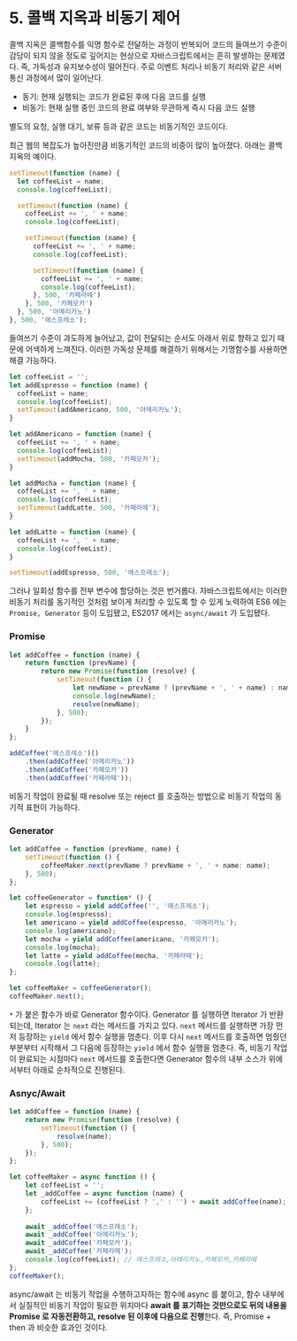 # 5. 콜백 지옥과 비동기 제어

콜백 지옥은 콜백함수를 익명 함수로 전달하는 과정이 반복되어 코드의 들여쓰기 수준이 감당이 되지 않을 정도로 깊어지는 현상으로 자바스크립트에서는 흔히 발생하는 문제였다. 즉, 가독성과 유지보수성이 떨어진다. 주로 이벤트 처리나 비동기 처리와 같은 서버 통신 과정에서 많이 일어난다.

- 동기: 현재 실행되는 코드가 완료된 후에 다음 코드를 실행
- 비동기: 현재 실행 중인 코드의 완료 여부와 무관하게 즉시 다음 코드 실행

별도의 요청, 실행 대기, 보류 등과 같은 코드는 비동기적인 코드이다.

최근 웹의 복잡도가 높아진만큼 비동기적인 코드의 비중이 많이 높아졌다. 아래는 콜백지옥의 예이다.

```jsx
setTimeout(function (name) {
  let coffeeList = name;
  console.log(coffeeList);

  setTimeout(function (name) {
    coffeeList += ', ' + name;
    console.log(coffeeList);

    setTimeout(function (name) {
      coffeeList += ', ' + name;
      console.log(coffeeList);

      setTimeout(function (name) {
        coffeeList += ', ' + name;
        console.log(coffeeList);
      }, 500, '카페라떼')
    }, 500, '카페모카')
  }, 500, '아메리카노')
}, 500, '에스프레소');
```

들여쓰기 수준이 과도하게 늘어났고, 값이 전달되는 순서도 아래서 위로 향하고 있기 때문에 어색하게 느껴진다. 이러한 가독성 문제를 해결하기 위해서는 기명함수를 사용하면 해결 가능하다.

```jsx
let coffeeList = '';
let addEspresso = function (name) {
  coffeeList = name;
  console.log(coffeeList);
  setTimeout(addAmericano, 500, '아메리카노');
}

let addAmericano = function (name) {
  coffeeList += ', ' + name;
  console.log(coffeeList);
  setTimeout(addMocha, 500, '카페모카');
}

let addMocha = function (name) {
  coffeeList += ', ' + name;
  console.log(coffeeList);
  setTimeout(addLatte, 500, '카페라떼');
}

let addLatte = function (name) {
  coffeeList += ', ' + name;
  console.log(coffeeList);
}

setTimeout(addEspresso, 500, '에스프레소');
```

그러나 일회성 함수를 전부 변수에 할당하는 것은 번거롭다. 자바스크립트에서는 이러한 비동기 처리를 동기적인 것처럼 보이게 처리할 수 있도록 할 수 있게 노력하여 ES6 에는 `Promise, Generator` 등이 도입됐고, ES2017 에서는 `async/await` 가 도입됐다.

### Promise

```jsx
let addCoffee = function (name) {
    return function (prevName) {
        return new Promise(function (resolve) {
            setTimeout(function () {
                let newName = prevName ? (prevName + ', ' + name) : name;
                console.log(newName);
                resolve(newName);
            }, 500);
        });
    }
};

addCoffee('에스프레소')()
    .then(addCoffee('아메리카노'))
    .then(addCoffee('카페모카'))
    .then(addCoffee('카페라떼'));
```

비동기 작업이 완료될 때 resolve 또는 reject 를 호출하는 방법으로 비동기 작업의 동기적 표현이 가능하다.

### Generator

```jsx
let addCoffee = function (prevName, name) {
    setTimeout(function () {
        coffeeMaker.next(prevName ? prevName + ', ' + name: name);
    }, 500);
};

let coffeeGenerator = function* () {
    let espresso = yield addCoffee('', '에스프레소');
    console.log(espresso);
    let americano = yield addCoffee(espresso, '아메리카노');
    console.log(americano);
    let mocha = yield addCoffee(americano, '카페모카');
    console.log(mocha);
    let latte = yield addCoffee(mocha, '카페라떼');
    console.log(latte);
};

let coffeeMaker = coffeeGenerator();
coffeeMaker.next();
```

`*` 가 붙은 함수가 바로 Generator 함수이다. Generator 를 실행하면 Iterator 가 반환되는데, Iterator 는 `next` 라는 메서드를 가지고 있다. `next` 메서드를 실행하면 가장 먼저 등장하는 `yield` 에서 함수 실행을 멈춘다. 이후 다시 `next` 메서드를 호출하면 멈췄던 부분부터 시작해서 그 다음에 등장하는 `yield` 에서 함수 실행을 멈춘다. 즉, 비동기 작업이 완료되는 시점마다 `next` 메서드를 호출한다면 Generator 함수의 내부 소스가 위에서부터 아래로 순차적으로 진행된다.

### Asnyc/Await

```jsx
let addCoffee = function (name) {
    return new Promise(function (resolve) {
        setTimeout(function () {
            resolve(name);
        }, 500);
    });
};

let coffeeMaker = async function () {
    let coffeeList = '';
    let _addCoffee = async function (name) {
        coffeeList += (coffeeList ? ',' : '') + await addCoffee(name);
    };
    
    await _addCoffee('에스프레소');
    await _addCoffee('아메리카노');
    await _addCoffee('카페모카');
    await _addCoffee('카페라떼');
    console.log(coffeeList); // 에스프레소,아메리카노,카페모카,카페라떼
};
coffeeMaker();
```

async/await 는 비동기 작업을 수행하고자하는 함수에 async 를 붙이고, 함수 내부에서 실질적인 비동기 작업이 필요한 위치마다 **await 를 표기하는 것만으로도 뒤의 내용을 Promise 로 자동전환하고, resolve 된 이후에 다음으로 진행**한다. 즉, Promise + then 과 비슷한 효과인 것이다.
